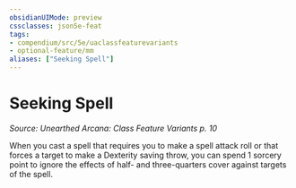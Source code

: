 ```yaml
---
obsidianUIMode: preview
cssclasses: json5e-feat
tags:
- compendium/src/5e/uaclassfeaturevariants
- optional-feature/mm
aliases: ["Seeking Spell"]
---
```

# Seeking Spell
*Source: Unearthed Arcana: Class Feature Variants p. 10*  

When you cast a spell that requires you to make a spell attack roll or that forces a target to make a Dexterity saving throw, you can spend 1 sorcery point to ignore the effects of half- and three-quarters cover against targets of the spell.